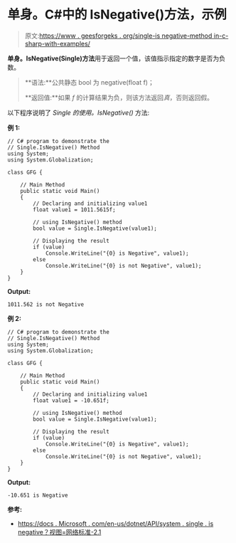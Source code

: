 # 单身。C#中的 IsNegative()方法，示例

> 原文:[https://www . geesforgeks . org/single-is negative-method in-c-sharp-with-examples/](https://www.geeksforgeeks.org/single-isnegative-method-in-c-sharp-with-examples/)

**单身。IsNegative(Single)方法**用于返回一个值，该值指示指定的数字是否为负数。

> **语法:**公共静态 bool 为 negative(float f)；
> 
> **返回值:**如果 *f* 的计算结果为负，则该方法返回*真*，否则返回假。

以下程序说明了 *Single 的使用。IsNegative()* 方法:

**例 1:**

```
// C# program to demonstrate the
// Single.IsNegative() Method
using System;
using System.Globalization;

class GFG {

    // Main Method
    public static void Main()
    {
        // Declaring and initializing value1
        float value1 = 1011.5615f;

        // using IsNegative() method
        bool value = Single.IsNegative(value1);

        // Displaying the result
        if (value)
            Console.WriteLine("{0} is Negative", value1);
        else
            Console.WriteLine("{0} is not Negative", value1);
    }
}
```

**Output:**

```
1011.562 is not Negative

```

**例 2:**

```
// C# program to demonstrate the
// Single.IsNegative() Method
using System;
using System.Globalization;

class GFG {

    // Main Method
    public static void Main()
    {
        // Declaring and initializing value1
        float value1 = -10.651f;

        // using IsNegative() method
        bool value = Single.IsNegative(value1);

        // Displaying the result
        if (value)
            Console.WriteLine("{0} is Negative", value1);
        else
            Console.WriteLine("{0} is not Negative", value1);
    }
}
```

**Output:**

```
-10.651 is Negative

```

**参考:**

*   [https://docs . Microsoft . com/en-us/dotnet/API/system . single . is negative？视图=网络标准-2.1](https://docs.microsoft.com/en-us/dotnet/api/system.single.isnegative?view=netstandard-2.1)